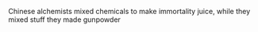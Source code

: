 Chinese alchemists mixed chemicals to make immortality juice, while they mixed stuff they made gunpowder 